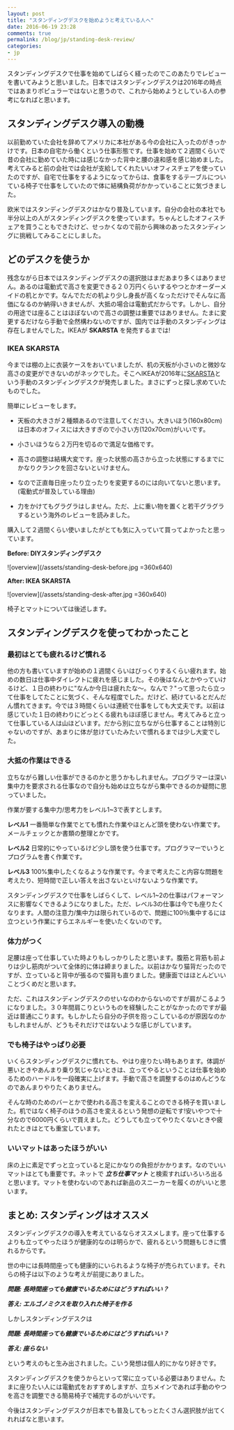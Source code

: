 ```yaml
---
layout: post
title: "スタンディングデスクを始めようと考えている人へ"
date: 2016-06-19 23:28
comments: true
permalink: /blog/jp/standing-desk-review/
categories:
- jp
---
```


スタンディングデスクで仕事を始めてしばらく経ったのでこのあたりでレビューを書いてみようと思いました。日本ではスタンディングデスクは2016年の時点ではあまりポピュラーではないと思うので、これから始めようとしている人の参考になればと思います。

## スタンディングデスク導入の動機

以前勤めていた会社を辞めてアメリカに本社がある今の会社に入ったのがきっかけです。日本の自宅から働くという仕事形態です。仕事を始めて２週間くらいで昔の会社に勤めていた時には感じなかった背中と腰の違和感を感じ始めました。考えてみると前の会社では会社が支給してくれたいいオフィスチェアを使っていたのですが、自宅で仕事をするようになってからは、食事をするテーブルについている椅子で仕事をしていたので体に結構負荷がかかっていることに気づきました。

欧米ではスタンディングデスクはかなり普及しています。自分の会社の本社でも半分以上の人がスタンディングデスクを使っています。ちゃんとしたオフィスチェアを買うこともできたけど、せっかくなので前から興味のあったスタンディングに挑戦してみることにしました。

## どのデスクを使うか

残念ながら日本ではスタンディングデスクの選択肢はまだあまり多くはありません。あるのは電動式で高さを変更できる２０万円くらいするやつとかオーダーメイドの机とかです。なんでただの机より少し身長が高くなっただけでそんなに高価になるのか納得いきませんが、大抵の場合は電動式だからです。しかし、自分の用途では座ることはほぼないので高さの調整は重要ではありません。たまに変更するだけなら手動で全然構わないのですが、国内では手動のスタンディングは存在しませんでした。IKEAが **SKARSTA** を発売するまでは!

### IKEA SKARSTA

今までは棚の上に衣装ケースをおいていましたが、机の天板が小さいのと微妙な高さの変更ができないのがネックでした。そこへIKEAが2016年に[SKARSTA](http://www.ikea.com/jp/ja/catalog/products/S79084964/)という手動のスタンディングデスクが発売しました。まさにずっと探し求めていたものでした。

簡単にレビューをします。

- 天板の大きさが２種類あるので注意してください。大きいほう(160x80cm)は日本のオフィスには大きすぎので小さい方(120x70cm)がいいです。

- 小さいほうなら２万円を切るので満足な価格です。

- 高さの調整は結構大変です。座った状態の高さから立った状態にするまでにかなりクランクを回さないといけません。

- なので正直毎日座ったり立ったりを変更するのには向いてないと思います。(電動式が普及している理由)

- 力をかけてもグラグラはしません。ただ、上に重い物を置くと若干グラグラするという海外のレビューを読みました。

購入して２週間くらい使いましたがとても気に入っていて買ってよかったと思っています。

**Before: DIYスタンディングデスク**

![overview](/assets/standing-desk-before.jpg =360x640)

**After: IKEA SKARSTA**

![overview](/assets/standing-desk-after.jpg =360x640)

椅子とマットについては後述します。

## スタンディングデスクを使ってわかったこと

### 最初はとても疲れるけど慣れる

他の方も書いていますが始めの１週間くらいはびっくりするくらい疲れます。始めの数日は仕事中ダイレクトに疲れを感じました。その後はなんとかやっていけるけど、１日の終わりに"なんか今日は疲れたな〜。なんで？"って思ったら立って仕事をしてたことに気づく、そんな程度でした。だけど、続けているとだんだん慣れてきます。今では３時間くらいは連続で仕事をしても大丈夫です。以前は感じていた１日の終わりにどっとくる疲れもほぼ感じません。考えてみると立って仕事している人は山ほどいます。だから別に立ちながら仕事することは特別じゃないのですが、あまりに体が怠けていたみたいで慣れるまでは少し大変でした。

### 大抵の作業はできる

立ちながら難しい仕事ができるのかと思うかもしれません。プログラマーは深い集中力を要求される仕事なので自分も始めは立ちながら集中できるのか疑問に思っていました。

作業が要する集中力/思考力をレベル1~3で表すとします。

**レベル1**
一番簡単な作業でとても慣れた作業やほとんど頭を使わない作業です。メールチェックとか書類の整理とかです。

**レベル2**
日常的にやっているけど少し頭を使う仕事です。プログラマーでいうとプログラムを書く作業です。

**レベル3**
100%集中したくなるような作業です。今まで考えたこと内容な問題を考えたり、短時間で正しい答えを出さないといけないような作業です。

スタンディングデスクで仕事をしばらくして、レベル1~2の仕事はパフォーマンスに影響なくできるようになりました。ただ、レベル3の仕事は今でも座りたくなります。人間の注意力/集中力は限られているので、問題に100％集中するには立つという作業にすらエネルギーを使いたくないのです。

### 体力がつく

足腰は座って仕事していた時よりもしっかりしたと思います。腹筋と背筋も前よりは少し筋肉がついて全体的に体は締まりました。以前はかなり猫背だったのですが、立っていると背中が張るので猫背も直りました。健康面ではほとんどいいことづくめだと思います。

ただ、これはスタンディングデスクのせいなのわからないのですが肩がこるようになりました。３０年間肩こりというものを経験したことがなかったのですが最近は普通にこります。もしかしたら自分の子供を抱っこしているのが原因なのかもしれませんが、どうもそれだけではないような感じがしています。

### でも椅子はやっぱり必要

いくらスタンディングデスクに慣れても、やはり座りたい時もあります。体調が悪いときやあんまり乗り気じゃないときは、立ってやるということは仕事を始めるためのハードルを一段確実に上げます。手動で高さを調整するのはめんどうなのであんまりやりたくありません。

そんな時のためのバーとかで使われる高さを変えることのできる椅子を買いました。机ではなく椅子のほうの高さを変えるという発想の逆転です!安いやつで十分なので6000円くらいで買えました。どうしても立ってやりたくないときや疲れたときはとても重宝しています。

### いいマットはあったほうがいい

床の上に素足でずっと立っていると足にかなりの負担がかかります。なのでいいマットはとても重要です。ネットで ***立ち仕事マット*** と検索すればいろいろ出ると思います。マットを使わないのであれば新品のスニーカーを履くのがいいと思います。

## まとめ: スタンディングはオススメ

スタンディングデスクの導入を考えているならオススメします。座って仕事するよりも立ってやったほうが健康的なのは明らかで、疲れるという問題もじきに慣れるからです。

世の中には長時間座っても健康的にいられるような椅子が売られています。それらの椅子は以下のような考えが前提にありました。

***問題: 長時間座っても健康でいるためにはどうすればいい？***

***答え: エルゴノミクスを取り入れた椅子を作る***

しかしスタンディングデスクは

***問題: 長時間座っても健康でいるためにはどうすればいい？***

***答え: 座らない***

という考えのもと生み出されました。こいう発想は個人的にかなり好きです。

スタンディングデスクを使うからといって常に立っている必要はありません。たまに座りたい人には電動式をおすすめしますが、立ちメインであれば手動のやつを高さを調整できる簡易椅子で補完するのがいいです。

今後はスタンディングデスクが日本でも普及してもっとたくさん選択肢が出てくれればなと思います。
